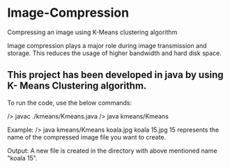 # Image-Compression
Compressing an image using K-Means clustering algorithm

Image compression plays a major role during image transmission and storage.
This reduces the usage of higher bandwidth and hard disk space.

This project has been developed in java by using K- Means Clustering algorithm. 
-------------------------------------------------------------------------------------------
To run the code, use the below commands:

/> javac ./kmeans/Kmeans.java
/> java kmeans/Kmeans <original file path> <compressed file name> <K value>
  
Example:
/> java kmeans/Kmeans koala.jpg koala 15.jpg 15
<Compressed file name> represents the name of the compressed image file you want to create.

Output:
A new file is created in the directory with above mentioned name "koala 15".
